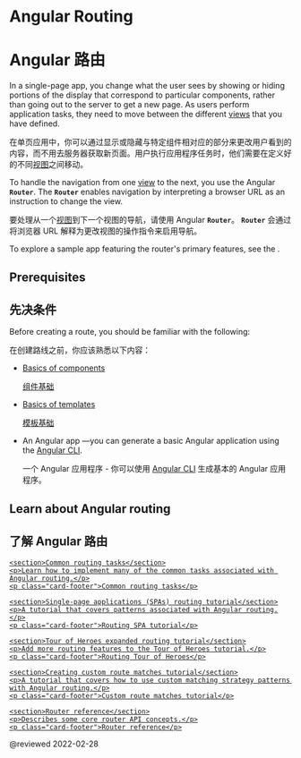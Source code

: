 # Angular Routing

# Angular 路由

In a single-page app, you change what the user sees by showing or hiding portions of the display that correspond to particular components, rather than going out to the server to get a new page.
As users perform application tasks, they need to move between the different [views](guide/glossary#view "Definition of view") that you have defined.

在单页应用中，你可以通过显示或隐藏与特定组件相对应的部分来更改用户看到的内容，而不用去服务器获取新页面。用户执行应用程序任务时，他们需要在定义好的不同[视图](guide/glossary#view "视图的定义")之间移动。

To handle the navigation from one [view](guide/glossary#view) to the next, you use the Angular **`Router`**.
The **`Router`** enables navigation by interpreting a browser URL as an instruction to change the view.

要处理从一个[视图](guide/glossary#view)到下一个视图的导航，请使用 Angular **`Router`**。 **`Router`** 会通过将浏览器 URL 解释为更改视图的操作指令来启用导航。

To explore a sample app featuring the router's primary features, see the <live-example name="router"></live-example>.

## Prerequisites

## 先决条件

Before creating a route, you should be familiar with the following:

在创建路线之前，你应该熟悉以下内容：

* [Basics of components](guide/architecture-components)

  [组件基础](guide/architecture-components)

* [Basics of templates](guide/glossary#template)

  [模板基础](guide/glossary#template)

* An Angular app —you can generate a basic Angular application using the [Angular CLI](cli).

  一个 Angular 应用程序 - 你可以使用 [Angular CLI](cli) 生成基本的 Angular 应用程序。

## Learn about Angular routing

## 了解 Angular 路由

<div class="card-container">
  <a href="guide/router" class="docs-card" title="Common routing tasks">

```
<section>Common routing tasks</section>
<p>Learn how to implement many of the common tasks associated with Angular routing.</p>
<p class="card-footer">Common routing tasks</p>
```

  </a>
  <a href="guide/router-tutorial" class="docs-card" title="Routing SPA tutorial">

```
<section>Single-page applications (SPAs) routing tutorial</section>
<p>A tutorial that covers patterns associated with Angular routing.</p>
<p class="card-footer">Routing SPA tutorial</p>
```

  </a>
  <a href="guide/router-tutorial-toh" class="docs-card" title="Routing Tour of Heroes">

```
<section>Tour of Heroes expanded routing tutorial</section>
<p>Add more routing features to the Tour of Heroes tutorial.</p>
<p class="card-footer">Routing Tour of Heroes</p>
```

  </a>
  <a href="guide/routing-with-urlmatcher" class="docs-card" title="Creating custom route matches tutorial">

```
<section>Creating custom route matches tutorial</section>
<p>A tutorial that covers how to use custom matching strategy patterns with Angular routing.</p>
<p class="card-footer">Custom route matches tutorial</p>
```

  </a>
  <a href="guide/router-reference" class="docs-card" title="Router reference">

```
<section>Router reference</section>
<p>Describes some core router API concepts.</p>
<p class="card-footer">Router reference</p>
```

  </a>

</div>

<!-- links -->

<!-- external links -->

<!-- end links -->

@reviewed 2022-02-28